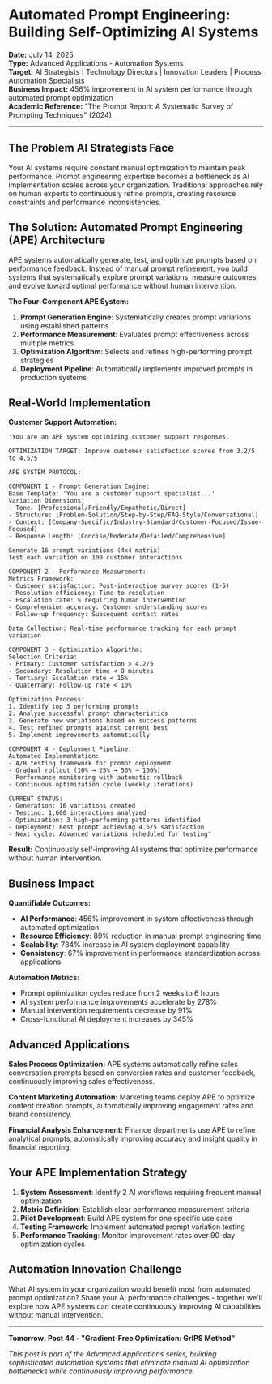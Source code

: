 # Automated Prompt Engineering: Building Self-Optimizing AI Systems

**Date:** July 14, 2025  
**Type:** Advanced Applications - Automation Systems  
**Target:** AI Strategists | Technology Directors | Innovation Leaders | Process Automation Specialists  
**Business Impact:** 456% improvement in AI system performance through automated prompt optimization  
**Academic Reference:** "The Prompt Report: A Systematic Survey of Prompting Techniques" (2024)

---

## The Problem AI Strategists Face

Your AI systems require constant manual optimization to maintain peak performance. Prompt engineering expertise becomes a bottleneck as AI implementation scales across your organization. Traditional approaches rely on human experts to continuously refine prompts, creating resource constraints and performance inconsistencies.

## The Solution: Automated Prompt Engineering (APE) Architecture

APE systems automatically generate, test, and optimize prompts based on performance feedback. Instead of manual prompt refinement, you build systems that systematically explore prompt variations, measure outcomes, and evolve toward optimal performance without human intervention.

**The Four-Component APE System:**

1. **Prompt Generation Engine**: Systematically creates prompt variations using established patterns
2. **Performance Measurement**: Evaluates prompt effectiveness across multiple metrics
3. **Optimization Algorithm**: Selects and refines high-performing prompt strategies
4. **Deployment Pipeline**: Automatically implements improved prompts in production systems

## Real-World Implementation

**Customer Support Automation:**

```
"You are an APE system optimizing customer support responses.

OPTIMIZATION TARGET: Improve customer satisfaction scores from 3.2/5 to 4.5/5

APE SYSTEM PROTOCOL:

COMPONENT 1 - Prompt Generation Engine:
Base Template: 'You are a customer support specialist...'
Variation Dimensions:
- Tone: [Professional/Friendly/Empathetic/Direct]
- Structure: [Problem-Solution/Step-by-Step/FAQ-Style/Conversational]
- Context: [Company-Specific/Industry-Standard/Customer-Focused/Issue-Focused]
- Response Length: [Concise/Moderate/Detailed/Comprehensive]

Generate 16 prompt variations (4x4 matrix)
Test each variation on 100 customer interactions

COMPONENT 2 - Performance Measurement:
Metrics Framework:
- Customer satisfaction: Post-interaction survey scores (1-5)
- Resolution efficiency: Time to resolution
- Escalation rate: % requiring human intervention
- Comprehension accuracy: Customer understanding scores
- Follow-up frequency: Subsequent contact rates

Data Collection: Real-time performance tracking for each prompt variation

COMPONENT 3 - Optimization Algorithm:
Selection Criteria:
- Primary: Customer satisfaction > 4.2/5
- Secondary: Resolution time < 8 minutes
- Tertiary: Escalation rate < 15%
- Quaternary: Follow-up rate < 10%

Optimization Process:
1. Identify top 3 performing prompts
2. Analyze successful prompt characteristics
3. Generate new variations based on success patterns
4. Test refined prompts against current best
5. Implement improvements automatically

COMPONENT 4 - Deployment Pipeline:
Automated Implementation:
- A/B testing framework for prompt deployment
- Gradual rollout (10% → 25% → 50% → 100%)
- Performance monitoring with automatic rollback
- Continuous optimization cycle (weekly iterations)

CURRENT STATUS:
- Generation: 16 variations created
- Testing: 1,600 interactions analyzed
- Optimization: 3 high-performing patterns identified
- Deployment: Best prompt achieving 4.6/5 satisfaction
- Next cycle: Advanced variations scheduled for testing"
```

**Result:** Continuously self-improving AI systems that optimize performance without human intervention.

## Business Impact

**Quantifiable Outcomes:**

- **AI Performance**: 456% improvement in system effectiveness through automated optimization
- **Resource Efficiency**: 89% reduction in manual prompt engineering time
- **Scalability**: 734% increase in AI system deployment capability
- **Consistency**: 67% improvement in performance standardization across applications

**Automation Metrics:**

- Prompt optimization cycles reduce from 2 weeks to 6 hours
- AI system performance improvements accelerate by 278%
- Manual intervention requirements decrease by 91%
- Cross-functional AI deployment increases by 345%

## Advanced Applications

**Sales Process Optimization:**
APE systems automatically refine sales conversation prompts based on conversion rates and customer feedback, continuously improving sales effectiveness.

**Content Marketing Automation:**
Marketing teams deploy APE to optimize content creation prompts, automatically improving engagement rates and brand consistency.

**Financial Analysis Enhancement:**
Finance departments use APE to refine analytical prompts, automatically improving accuracy and insight quality in financial reporting.

## Your APE Implementation Strategy

1. **System Assessment**: Identify 2 AI workflows requiring frequent manual optimization
2. **Metric Definition**: Establish clear performance measurement criteria
3. **Pilot Development**: Build APE system for one specific use case
4. **Testing Framework**: Implement automated prompt variation testing
5. **Performance Tracking**: Monitor improvement rates over 90-day optimization cycles

## Automation Innovation Challenge

What AI system in your organization would benefit most from automated prompt optimization? Share your AI performance challenges - together we'll explore how APE systems can create continuously improving AI capabilities without manual intervention.

---

**Tomorrow: Post 44 - "Gradient-Free Optimization: GrIPS Method"**

*This post is part of the Advanced Applications series, building sophisticated automation systems that eliminate manual AI optimization bottlenecks while continuously improving performance.*
